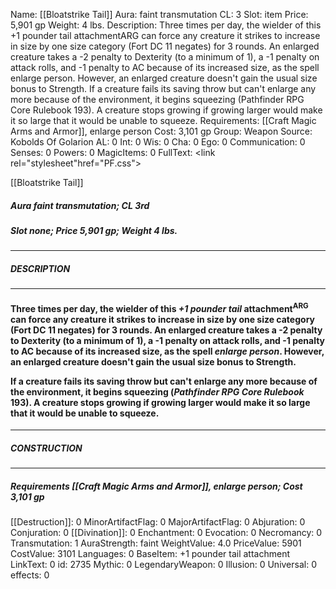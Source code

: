 Name: [[Bloatstrike Tail]]
Aura: faint transmutation
CL: 3
Slot: item
Price: 5,901 gp
Weight: 4 lbs.
Description: Three times per day, the wielder of this +1 pounder tail attachmentARG can force any creature it strikes to increase in size by one size category (Fort DC 11 negates) for 3 rounds. An enlarged creature takes a -2 penalty to Dexterity (to a minimum of 1), a -1 penalty on attack rolls, and -1 penalty to AC because of its increased size, as the spell enlarge person. However, an enlarged creature doesn't gain the usual size bonus to Strength. If a creature fails its saving throw but can't enlarge any more because of the environment, it begins squeezing (Pathfinder RPG Core Rulebook 193). A creature stops growing if growing larger would make it so large that it would be unable to squeeze.
Requirements: [[Craft Magic Arms and Armor]], enlarge person
Cost: 3,101 gp
Group: Weapon
Source: Kobolds Of Golarion
AL: 0
Int: 0
Wis: 0
Cha: 0
Ego: 0
Communication: 0
Senses: 0
Powers: 0
MagicItems: 0
FullText: <link rel="stylesheet"href="PF.css"><div class="heading"><p class="alignleft">[[Bloatstrike Tail]]</p><div style="clear: both;"></div></div><div><h5><b>Aura </b>faint transmutation; <b>CL </b>3rd</h5><h5><b>Slot </b>none; <b>Price </b>5,901 gp; <b>Weight </b>4 lbs.</h5></div><hr/><div><h5><b>DESCRIPTION</b></h5></div><hr/><div><h4><p>Three times per day, the wielder of this <i>+1 pounder tail</i> attachment<sup>ARG</sup> can force any creature it strikes to increase in size by one size category (Fort DC 11 negates) for 3 rounds. An enlarged creature takes a -2 penalty to Dexterity (to a minimum of 1), a -1 penalty on attack rolls, and -1 penalty to AC because of its increased size, as the spell <i>enlarge person</i>. However, an enlarged creature doesn't gain the usual size bonus to Strength. </p><p>If a creature fails its saving throw but can't enlarge any more because of the environment, it begins squeezing (<i>Pathfinder RPG Core Rulebook</i> 193). A creature stops growing if growing larger would make it so large that it would be unable to squeeze.</p></h4></div><hr/><div><h5><b>CONSTRUCTION</b></h5></div><hr/><div><h5><b>Requirements </b>[[Craft Magic Arms and Armor]], <i>enlarge person</i>; <b>Cost </b>3,101 gp</h5></div>
[[Destruction]]: 0
MinorArtifactFlag: 0
MajorArtifactFlag: 0
Abjuration: 0
Conjuration: 0
[[Divination]]: 0
Enchantment: 0
Evocation: 0
Necromancy: 0
Transmutation: 1
AuraStrength: faint
WeightValue: 4.0
PriceValue: 5901
CostValue: 3101
Languages: 0
BaseItem: +1 pounder tail attachment
LinkText: 0
id: 2735
Mythic: 0
LegendaryWeapon: 0
Illusion: 0
Universal: 0
effects: 0
